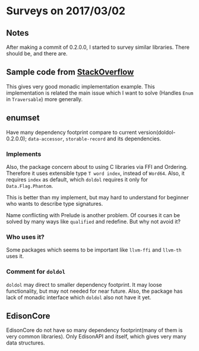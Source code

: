 Surveys on 2017/03/02
====

## Notes

After making a commit of 0.2.0.0, I started to survey similar libraries.
There should be, and there are.

## Sample code from [StackOverflow](http://stackoverflow.com/questions/15910363/represent-a-list-of-enums-bitwise-as-an-int)

This gives very good monadic implementation example.
This implementation is related the main issue which I want to solve (Handles `Enum` in `Traversable`) more generally.

## enumset

Have many dependency footprint compare to current version(doldol-0.2.0.0); `data-accessor`, `storable-record` and its dependencies.

### Implements

Also, the package concern about to using C libraries via FFI and Ordering.
Therefore it uses extensible type `T word index`, instead of `Word64`.
Also, it requires `index` as default, which `doldol` requires it only for `Data.Flag.Phantom`.

This is better than my implement, but may hard to understand for beginner who wants to describe type signatures.

Name conflicting with Prelude is another problem. Of courses it can be solved by many ways like `qualified` and redefine.
But why not avoid it?

### Who uses it?
Some packages which seems to be important like `llvm-ffi` and `llvm-th` uses it.

### Comment for `doldol`

`doldol` may direct to smaller dependency footprint.
It may loose functionality, but may not needed for near future.
Also, the package has lack of monadic interface which `doldol` also not have it yet.

## EdisonCore

EdisonCore do not have so many dependency footprint(many of them is very common libraries).
Only EdisonAPI and itself, which gives very many data structures.
